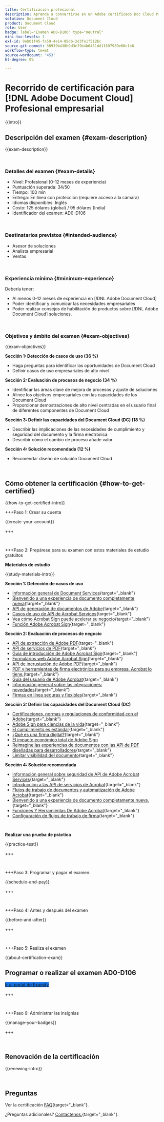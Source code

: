 ```yaml
---
title: Certificación profesional
description: Aprenda a convertirse en un Adobe certificado Doc Cloud Professional.
solution: Document Cloud
product: Document Cloud
role: User
badge: label="Examen AD0-D106" type="neutral"
mini-toc-levels: 1
exl-id: 9eb01f45-fa59-4e14-85db-2d3fe1f512bc
source-git-commit: 88939b438b9d3e79b4b6451dd11607989e60c1b6
workflow-type: tm+mt
source-wordcount: '453'
ht-degree: 0%

---
```


# Recorrido de certificación para [!DNL Adobe Document Cloud] Profesional empresarial

{{intro}}

## Descripción del examen {#exam-description}

{{exam-description}}

<br>

### Detalles del examen {#exam-details}

* Nivel: Profesional (0-12 meses de experiencia)
* Puntuación superada: 34/50
* Tiempo: 100 min
* Entrega: En línea con protección (requiere acceso a la cámara)
* Idiomas disponibles: Inglés
* Costo: 125 dólares (global) / 95 dólares (India)
* Identificador del examen: AD0-D106

<br>

### Destinatarios previstos {#intended-audience}

* Asesor de soluciones
* Analista empresarial
* Ventas

<br>

### Experiencia mínima {#minimum-experience}

Debería tener:

* Al menos 0-12 meses de experiencia en [!DNL Adobe Document Cloud]
* Poder identificar y comunicar las necesidades empresariales
* Poder realizar consejos de habilitación de productos sobre [!DNL Adobe Document Cloud] soluciones.

<br>

### Objetivos y ámbito del examen {#exam-objectives}

{{exam-objectives}}

**Sección 1: Detección de casos de uso (36 %)**

* Haga preguntas para identificar las oportunidades de Document Cloud
* Definir casos de uso empresariales de alto nivel

**Sección 2: Evaluación de procesos de negocio (34 %)**

* Identificar las áreas clave de mejora de procesos y ajuste de soluciones
* Alinee los objetivos empresariales con las capacidades de los Document Cloud
* Proporcionar demostraciones de alto nivel centradas en el usuario final de diferentes componentes de Document Cloud

**Sección 3: Definir las capacidades del Document Cloud (DC) (18 %)**

* Describir las implicaciones de las necesidades de cumplimiento y seguridad del documento y la firma electrónica
* Describir cómo el cambio de proceso añade valor

**Sección 4: Solución recomendada (12 %)**

* Recomendar diseño de solución Document Cloud

<br>

## Cómo obtener la certificación {#how-to-get-certified}

{{how-to-get-certified-intro}}

+++Paso 1: Crear su cuenta

{{create-your-account}}

+++

<br>

+++Paso 2: Prepárese para su examen con estos materiales de estudio gratuitos

**Materiales de estudio**

{{study-materials-intro}}

**Sección 1: Detección de casos de uso**

* [Información general de Document Services](https://developer.adobe.com/document-services/docs/overview/){target="_blank"}
* [Bienvenido a una experiencia de documento completamente nueva](https://www.adobe.com/documentcloud.html){target="_blank"}
* [API de generación de documentos de Adobe](https://developer.adobe.com/document-services/apis/doc-generation){target="_blank"}
* [Casos de uso de API de Acrobat Services](https://developer.adobe.com/document-services/use-cases/agreements-and-contracts/legal-contracts/){target="_blank"}
* [Vea cómo Acrobat Sign puede acelerar su negocio](https://www.adobe.com/sign.html){target="_blank"}
* [Función Adobe Acrobat Sign](https://www.adobe.com/sign/features.html){target="_blank"}

**Sección 2: Evaluación de procesos de negocio**

* [API de extracción de Adobe PDF](https://developer.adobe.com/document-services/apis/pdf-extract/){target="_blank"}
* [API de servicios de PDF](https://developer.adobe.com/document-services/docs/apis/){target="_blank"}
* [Guía de introducción de Adobe Acrobat Sign](https://helpx.adobe.com/sign/using/get-started-guide.html){target="_blank"}
* [Formularios web Adobe Acrobat Sign](https://helpx.adobe.com/sign/config/web-forms.html){target="_blank"}
* [API de incrustación de Adobe PDF](https://developer.adobe.com/document-services/apis/pdf-embed/){target="_blank"}
* [PDF y herramientas de firma electrónica para su empresa. Acrobat lo tiene.](https://www.adobe.com/acrobat/business.html){target="_blank"}
* [Guía del usuario de Adobe Acrobat](https://helpx.adobe.com/es/acrobat/user-guide.html){target="_blank"}
* [Información general sobre las integraciones: novedades](https://experienceleague.adobe.com/docs/document-cloud-learn/sign-learning-hub/integrations/integrations-overview.html#what%E2%80%99s-new){target="_blank"}
* [Firmas en línea seguras y flexibles](https://www.adobe.com/sign/online-signature.html){target="_blank"}

**Sección 3: Definir las capacidades del Document Cloud (DC)**

* [Certificaciones, normas y regulaciones de conformidad con el Adobe](https://www.adobe.com/trust/compliance/compliance-list.html){target="_blank"}
* [Adobe Sign para ciencias de la vida](https://www.adobe.com/content/dam/dx-dc/en/pdfs/adobe-sign-life-sciences-solution-brief-ue.pdf){target="_blank"}
* [El cumplimiento es estándar](https://www.adobe.com/documentcloud/resources/compliance.html){target="_blank"}
* [¿Qué es una firma digital?](https://www.adobe.com/sign/digital-signatures.html){target="_blank"}
* [El impacto económico total de Adobe Sign](https://www.adobe.com/content/dam/dx-dc/pdf/total-economic-impact-adobe-sign-ue.pdf)
* [Reimagine las experiencias de documentos con las API de PDF diseñadas para desarrolladores](https://developer.adobe.com/document-services){target="_blank"}
* [Limitar visibilidad del documento](https://helpx.adobe.com/sign/using/limited-document-visibility.html){target="_blank"}

**Sección 4: Solución recomendada**

* [Información general sobre seguridad de API de Adobe Acrobat Services](https://www.adobe.com/content/dam/cc/en/trust-center/ungated/whitepapers/doc-cloud/adobe-document-services-security-overview.pdf){target="_blank"}
* [Introducción a las API de servicios de Acrobat](https://documentservices.adobe.com/dc-integration-creation-app-cdn/main.html){target="_blank"}
* [Flujos de trabajo de documentos y automatización de Adobe Acrobat](https://helpx.adobe.com/acrobat/kb/automation-and-document-workflows.html){target="_blank"}
* [Bienvenido a una experiencia de documento completamente nueva.](https://www.adobe.com/documentcloud.html){target="_blank"}
* [Funciones Y Herramientas De Adobe Acrobat](https://www.adobe.com/acrobat/features.html){target="_blank"}
* [Configuración de flujos de trabajo de firma](https://helpx.adobe.com/ca/sign/using/workflow-designer-signature-workflow.html){target="_blank"}

<br>

**Realizar una prueba de práctica**

{{practice-test}}

+++

<br>

+++Paso 3: Programar y pagar el examen

{{schedule-and-pay}}

+++

<br>

+++Paso 4: Antes y después del examen

{{before-and-after}}

+++

<br>

+++Paso 5: Realiza el examen

{{about-certification-exam}}

## Programar o realizar el examen AD0-D106

<a href="https://www.certmetrics.com/adobe/candidate/examity_sso.aspx?eid=AD0-D106" target="_blank" class="spectrum-Button spectrum-Button--fill spectrum-Button--accent spectrum-Button--sizeM is-margin-bottom-big-big at-element-click-tracking" style="background-color:#1473E6">

<span class="spectrum-Button-label has-no-wrap">
   Ir al portal de Examity
</span>
</a>

+++

<br>

+++Paso 6: Administrar las insignias

{{manage-your-badges}}

+++

<br>

## Renovación de la certificación

{{renewing-intro}}

<br>

## Preguntas

Ver la certificación [FAQ](https://experienceleague.adobe.com/docs/certification/certification/faq.html){target="_blank"}.

¿Preguntas adicionales? [Contáctenos.](mailto:certif@adobe.com){target="_blank"}.